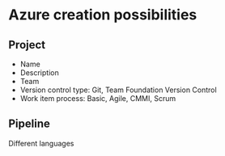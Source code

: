 # Azure creation possibilities

## Project

- Name
- Description
- Team
- Version control type: Git, Team Foundation Version Control
- Work item process: Basic, Agile, CMMI, Scrum

## Pipeline

Different languages